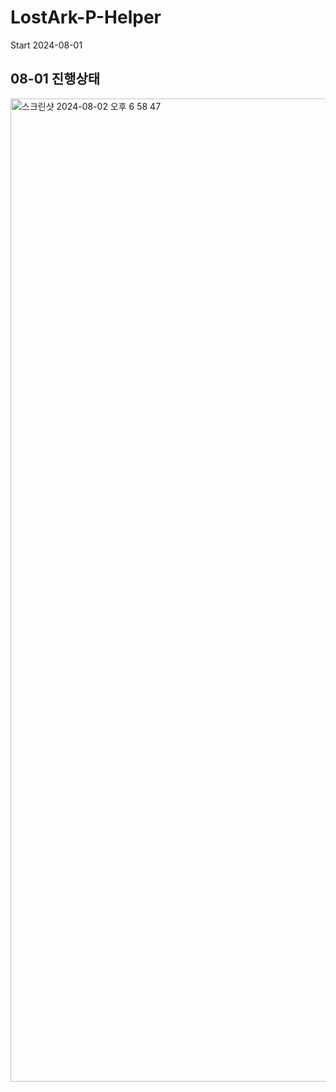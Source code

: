 # LostArk-P-Helper

Start 2024-08-01

## 08-01 진행상태

<img width="1573" alt="스크린샷 2024-08-02 오후 6 58 47" src="https://github.com/user-attachments/assets/a4652770-aba6-40e2-b19f-d1979e693de1">
